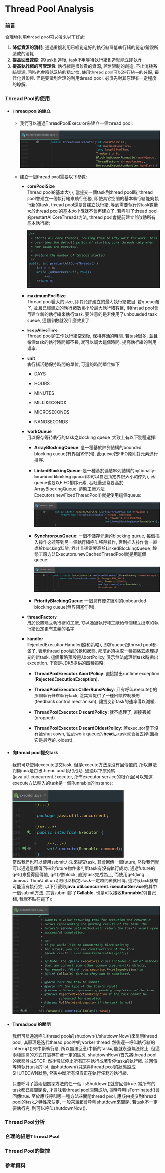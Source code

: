 # Thread Pool Analysis

### 前言

合理地利用thread pool可以帶來以下好處:

1. **降低資源的消耗**: 通過重複利用已經創造好的執行緒降低執行緒的創造/銷毀所造成的消耗
2. **提高回應速度**: 當task到達後, task不用等待執行緒創造就能立即執行
3. **提高執行緒的可管理性**: 執行緒是很珍貴的資源, 若無限制的創造, 不止消耗系統資源, 同時也會降低系統的穩定性, 使用thread pool可以進行統一的分配, 最佳化與監控. 但是要做到合理的利用thread pool, 必須先對其原理有一定程度的瞭解.

### Thread Pool的使用

* #### Thread pool的建立

  * 我們可以通過ThreadPoolExecutor來建立一個thread pool:

    ![](/assets/jmm-97.png)

  * 建立一個thread pool需要以下參數:

    * **corePoolSize**  
      Thread pool的基本大小, 當提交一個task到thread pool時, thread pool會建立一個執行緒來執行任務, 即使其它空閑的基本執行緒能夠執行新的task, thread pool還是會建立執行緒, 等到需要執行的task數量大於thread pool的基本大小時就不會再建立了. 若呼叫了thread pool的prestartAllCoreThreads方法, thread pool會提前建立並啟動所有基本執行緒:

      ![](/assets/jmm-98.png)

    * **maximumPoolSize**  
      Thread pool最大的size, 即其允許建立的最大執行緒數目. 若queue滿了, 並且已經建立的執行緒數目小於最大執行緒數目, 則thread pool會再建立新的執行緒來執行task. 要注意的是若使用了unbounded task queue, 這個參數就沒什麼效果了.

    * **keepAliveTime**  
      Thread pool的工作執行緒空閑後, 保持存活的時間. 若task很多, 並且每個task的執行時間都不長, 就可以調大這個時間, 提高執行緒的利用頻率.

    * **unit**  
      執行緒活動保持時間的單位, 可選的時間單位如下

      * DAYS

      * HOURS

      * MINUTES

      * MILLISECONDS

      * MICROSECONDS

      * NANOSECONDS

    * **workQueue**  
      用以保存等待執行的task之blocking queue, 大致上有以下幾種選擇:

      * **ArrayBlockingQueue**: 是一種基於陣列結構的bounded blocking queue\(有界阻塞佇列\), 此queue按FIFO原則對元素進行排序.

      * **LinkedBlockingQueue**: 是一種基於連結串列結構的optionally-bounded blocking queue\(即可以自己指定界限大小的佇列\), 此queue也是以FIFO排序元素, 吞吐量通常要高於ArrayBlockingQueue. 靜態工廠方法Executors.newFixedThreadPool\(\)就是使用這個queue:

        ![](/assets/jmm-99.png)

      * **SynchronousQueue**: 一個不儲存元素的blocking queue, 每個插入操作必須等到另一個執行緒呼叫移除操作, 否則插入操作會一直處於blocking狀態, 吞吐量通常要高於LinkedBlockingQueue, 靜態工廠方法Executors.newCachedThreadPool就是用這個queue:

        ![](/assets/jmm-100.png)

      * **PriorityBlockingQueue**: 一個具有優先級別的unbounded blocking queue\(無界阻塞佇列\).

    * **threadFactory**  
      用於設置建立執行緒的工廠, 可以通過執行緒工廠給每個建立出來的執行緒設定更有意義的名字

    * **handler**  
      RejectedExecutionHandler\(飽和策略\), 即當queue跟thread pool都滿了, 表示thread pool處於飽和狀態, 那麼必須採取一種策略去處理提交的新task. 這個策略預設是AbortPolicy, 表示無法處理新task時拋出exception. 下面是JDK5提供的四種策略:

      * **ThreadPoolExecutor.AbortPolicy**: 直接拋出runtime exception \(**RejectedExecutionException**\).

      * **ThreadPoolExecutor.CallerRunsPolicy**: 只有呼叫execute\(\)的那個執行緒來執行task, 這其實提供了一種回饋控制機制\(feedback control mechanism\), 讓提交新task的速率得以減緩.

      * **ThreadPoolExecutor.DiscardPolicy**: 就不處理了, 直接丟掉\(dropped\).

      * **ThreadPoolExecutor.DiscardOldestPolicy**: 若executor當下沒有被shut down, 位於work queue的**head**之task就會被丟掉\(因為它是最老的, oldest\).
* #### 向thread pool提交task

  我們可以使用execute提交task, 但是execute方法是沒有回傳值的, 所以無法判斷task是否被thread pool執行成功. 通過以下原始碼\(java.util.concurrent.Executor, 所有executor service的根介面\)可以知道execute方法輸入的task是一個Runnable的instance:

  ![](/assets/jmm-101.png)  
  當然我們也可以使用submit方法來提交task, 其會回傳一個future, 然後我們就可以通過這個傳回來的future物件來判斷task有沒有執行成功, 通過future的get\(\)來獲得回傳值, get\(\)會block, 直到task完成為止, 而使用get\(long timeout, TimeUnit unit\)則可以指定block一定時間後就回傳, 這時候task就有可能沒有執行完, 以下只截取**java.util.concurrent.ExecutorService**的其中一個submit方法, 其實submit除了**Callable**, 也是可以接收**Runnable**的\(自己翻, 我就不貼在這了\):

  ![](/assets/jmm-102.png)

* #### Thread pool的關閉

  我們可以通過呼叫thread pool的shutdown\(\)/shutdownNow\(\)來關閉thread pool, 其原理是迭代thread pool中的worker thread, 然後逐一呼叫執行緒的interrupt\(\)來中斷執行緒, 所以無法回應/中斷的task可能就永遠無法終止. 但這兩種關閉的方式其實存在著一定的區別, shutdownNow\(\)首先將thread pool的狀態設成STOP, 然後嘗試停止所有正在執行或著暫停task的執行緒, 並回傳等待執行task的list, 而shutdown\(\)只是將thread pool的狀態設成SHUTDOWN狀態, 然後中斷所有沒有正在執行任務的執行緒.  
  
  只要呼叫了這兩個關閉方法的任一個, isShutdown\(\)就會回傳true. 當所有的task都已經關閉後, 才意味著thread pool關閉成功, 這時呼叫isTerminated\(\)會回傳true. 至於應該呼叫哪一種方法來關閉thread pool, 應該由提交到thread pool的task之特性來決定, 一般來說都會呼叫shutdown來關閉, 若task不一定要執行完, 則可以呼叫shutdownNow\(\).

### Thread Pool分析

### 合理的組態Thread Pool

### Thread Pool的監控

### 參考資料




